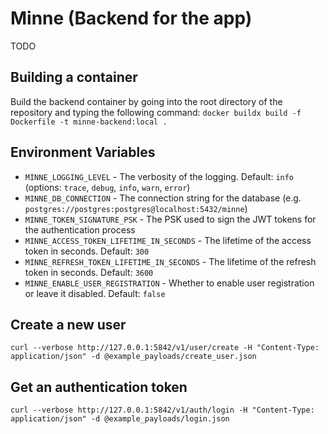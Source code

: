 # Minne (Backend for the app)
TODO

## Building a container
Build the backend container by going into the root directory of the repository and typing the following command:
`docker buildx build -f Dockerfile -t minne-backend:local .`

## Environment Variables
- `MINNE_LOGGING_LEVEL` - The verbosity of the logging. Default: `info` (options: `trace`, `debug`, `info`, `warn`, `error`)
- `MINNE_DB_CONNECTION` - The connection string for the database (e.g. `postgres://postgres:postgres@localhost:5432/minne`)
- `MINNE_TOKEN_SIGNATURE_PSK` - The PSK used to sign the JWT tokens for the authentication process
- `MINNE_ACCESS_TOKEN_LIFETIME_IN_SECONDS` - The lifetime of the access token in seconds. Default: `300`
- `MINNE_REFRESH_TOKEN_LIFETIME_IN_SECONDS` - The lifetime of the refresh token in seconds. Default: `3600`
- `MINNE_ENABLE_USER_REGISTRATION` - Whether to enable user registration or leave it disabled. Default: `false`

## Create a new user

`curl --verbose http://127.0.0.1:5842/v1/user/create -H "Content-Type: application/json" -d @example_payloads/create_user.json`

## Get an authentication token
`curl --verbose http://127.0.0.1:5842/v1/auth/login -H "Content-Type: application/json" -d @example_payloads/login.json`
